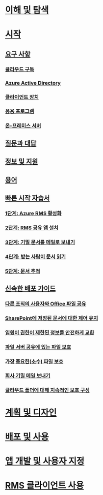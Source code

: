 # [이해 및 탐색](/rights-management/understand-explore/azure-rights-management)
# [시작](./requirements-azure-rms.md)
## [요구 사항](./requirements-azure-rms.md)
### [클라우드 구독](./requirements-subscriptions.md)
### [Azure Active Directory](./requirements-azure-ad.md)
### [클라이언트 장치](./requirements-client-devices.md)
### [응용 프로그램](./requirements-applications.md)
### [온-프레미스 서버 ](./requirements-servers.md)
## [질문과 대답](./faqs.md)
## [정보 및 지원](./information-support.md)
## [용어](./terminology.md)
## [빠른 시작 자습서](./quick-start-tutorial.md)
### [1단계: Azure RMS 활성화](./tutorial-step1.md)
### [2단계: RMS 공유 앱 설치](./tutorial-step2.md)
### [3단계: 기밀 문서를 메일로 보내기](./tutorial-step3.md)
### [4단계: 받는 사람이 문서 읽기](./tutorial-step4.md)
### [5단계: 문서 추적](./tutorial-step5.md)
## [신속한 배포 가이드](./rapid-deployment-guide.md)
### [다른 조직의 사용자와 Office 파일 공유](./scenario-share-office-file-externally.md)
### [SharePoint에 저장된 문서에 대한 제어 유지](./scenario-sharepoint.md)
### [임원이 권한이 제한된 정보를 안전하게 교환](./scenario-executives-email.md)
### [파일 서버 공유에 있는 파일 보호](./scenario-fci.md)
### [가장 중요한(소수) 파일 보호](./scenario-secure-most-valuable-files.md)
### [회사 기밀 메일 보내기](./scenario-company-confidential-email.md)
### [클라우드 폴더에 대해 지속적인 보호 구성](./scenario-work-folders.md)
# [계획 및 디자인](/rights-management/plan-design/deployment-roadmap)
# [배포 및 사용](/rights-management/deploy-use/activate-service)
# [앱 개발 및 사용자 지정](/rights-management/develop/developers-guide)
# [RMS 클라이언트 사용](/rights-management/rms-client/use-client)

<!--HONumber=Apr16_HO3-->


